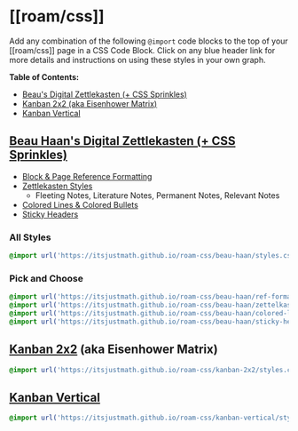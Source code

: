 # [[roam/css]]

Add any combination of the following `@import` code blocks to the top of your [[roam/css]] page in a CSS Code Block. Click on any blue header link for more details and instructions on using these styles in your own graph.

**Table of Contents:**
- [Beau's Digital Zettlekasten (+ CSS Sprinkles)](https://github.com/itsjustmath/roam-css/blob/main/README.md#beau-haans-digital-zettlekasten--css-sprinkles)
- [Kanban 2x2 (aka Eisenhower Matrix)](https://github.com/itsjustmath/roam-css#kanban-2x2-aka-eisenhower-matrix) 
- [Kanban Vertical](https://github.com/itsjustmath/roam-css#kanban-vertical)

## [Beau Haan's Digital Zettlekasten (+ CSS Sprinkles)](https://github.com/itsjustmath/roam-css/tree/main/beau-haan)
- [Block & Page Reference Formatting](https://roamresearch.com/#/app/Help/page/8tSYOATc5)
- [Zettlekasten Styles](https://roamresearch.com/#/app/Help/page/ULnYNyHbj)
  - Fleeting Notes, Literature Notes, Permanent Notes, Relevant Notes
- [Colored Lines & Colored Bullets](https://roamresearch.com/#/app/Help/page/mEFUBVK3A)
- [Sticky Headers](https://roamresearch.com/#/app/Help/page/0h5_Qj87w)

### All Styles
```css
@import url('https://itsjustmath.github.io/roam-css/beau-haan/styles.css');
```

### Pick and Choose

```css
@import url('https://itsjustmath.github.io/roam-css/beau-haan/ref-formatting.css');
@import url('https://itsjustmath.github.io/roam-css/beau-haan/zettelkasten.css');
@import url('https://itsjustmath.github.io/roam-css/beau-haan/colored-lines-colored-bullets.css');
@import url('https://itsjustmath.github.io/roam-css/beau-haan/sticky-headers.css');
```

## [Kanban 2x2](https://github.com/itsjustmath/roam-css/tree/main/kanban-2x2) (aka Eisenhower Matrix)

```css
@import url('https://itsjustmath.github.io/roam-css/kanban-2x2/styles.css');
```

## [Kanban Vertical](https://github.com/itsjustmath/roam-css/blob/main/kanban-vertical) 
```css
@import url('https://itsjustmath.github.io/roam-css/kanban-vertical/styles.css');
```
